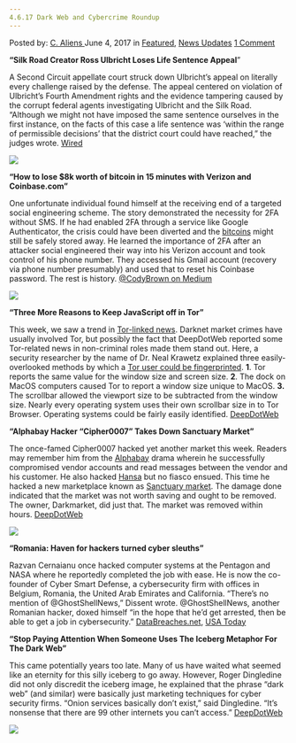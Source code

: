 ```yaml
---
4.6.17 Dark Web and Cybercrime Roundup
---
```

<article class="post-listing post-20394 post type-post status-publish format-standard has-post-thumbnail hentry category-deepdot-news category-news-updates tag-5534 tag-cybercrime tag-dark tag-roundup tag-web">
    <div class="post-inner">
        <span>Posted by: <a href="https://www.deepdotweb.com/author/caliens/" title="">C. Aliens </a></span>
    <span>June 4, 2017</span>
    <span>in <a href="https://www.deepdotweb.com/category/deepdot-news/" rel="category tag">Featured</a>, <a href="https://www.deepdotweb.com/category/news-updates/" rel="category tag">News Updates</a></span>
    <span><a href="https://www.deepdotweb.com/2017/06/04/4-6-17-dark-web-cybercrime-roundup/#comments">1 Comment</a></span>
    </p>
    <div class="clear"></div>
    <div class="entry">
    <p><strong>“Silk Road Creator Ross Ulbricht Loses Life Sentence Appeal</strong>”</p>
    <p>A Second Circuit appellate court struck down Ulbricht&#8217;s appeal on literally every challenge raised by the defense. The appeal centered on violation of Ulbricht&#8217;s Fourth Amendment rights and the evidence tampering caused by the corrupt federal agents investigating Ulbricht and the Silk Road. “Although we might not have imposed the same sentence ourselves in the first instance, on the facts of this case a life sentence was ‘within the range of permissible decisions’ that the district court could have reached,” the judges wrote. <a href="https://www.wired.com/2017/05/silk-road-creator-ross-ulbricht-loses-life-sentence-appeal/">Wired</a></p>
    <p><img class="wp-image-20397 aligncenter" src="https://www.deepdotweb.com/wp-content/uploads/2017/06/word-image-4.jpeg" srcset="https://www.deepdotweb.com/wp-content/uploads/2017/06/word-image-4.jpeg 800w, https://www.deepdotweb.com/wp-content/uploads/2017/06/word-image-4-300x225.jpeg 300w" sizes="(max-width: 800px) 100vw, 800px"/></p>
    <p><strong>“How to lose $8k worth of bitcoin in 15 minutes with Verizon and Coinbase.com”</strong></p>
    <p>One unfortunate individual found himself at the receiving end of a targeted social engineering scheme. The story demonstrated the necessity for 2FA without SMS. If he had enabled 2FA through a service like Google Authenticator, the crisis could have been diverted and the <a href="https://www.deepdotweb.com/tag/bitcoin/">bitcoins</a> might still be safely stored away. He learned the importance of 2FA after an attacker social engineered their way into his Verizon account and took control of his phone number. They accessed his Gmail account (recovery via phone number presumably) and used that to reset his Coinbase password. The rest is history. <a href="https://medium.com/@CodyBrown/how-to-lose-8k-worth-of-bitcoin-in-15-minutes-with-verizon-and-coinbase-com-ba75fb8d0bac">@CodyBrown on Medium</a></p>
    <p><img class="wp-image-20398 aligncenter" src="https://www.deepdotweb.com/wp-content/uploads/2017/06/word-image-5.jpeg" srcset="https://www.deepdotweb.com/wp-content/uploads/2017/06/word-image-5.jpeg 800w, https://www.deepdotweb.com/wp-content/uploads/2017/06/word-image-5-300x174.jpeg 300w" sizes="(max-width: 800px) 100vw, 800px"/></p>
    <p><strong>“Three More Reasons to Keep JavaScript off in Tor”</strong></p>
    <p>This week, we saw a trend in <a href="https://www.deepdotweb.com/tag/tor/">Tor-linked news</a>. Darknet market crimes have usually involved Tor, but possibly the fact that DeepDotWeb reported some Tor-related news in non-criminal roles made them stand out. Here, a security researcher by the name of Dr. Neal Krawetz explained three easily-overlooked methods by which a <a href="https://www.deepdotweb.com/tag/cybersecurity/">Tor user could be fingerprinted</a>. <strong>1</strong>. Tor reports the same value for the window size and screen size. <strong>2</strong>. The dock on MacOS computers caused Tor to report a window size unique to MacOS. <strong>3.</strong> The scrollbar allowed the viewport size to be subtracted from the window size. Nearly every operating system uses their own scrollbar size in to Tor Browser. Operating systems could be fairly easily identified. <a href="https://www.deepdotweb.com/2017/05/30/three-reasons-keep-javascript-off-tor/">DeepDotWeb</a></p>
    <p><strong>“Alphabay Hacker “Cipher0007” Takes Down Sanctuary Market”</strong></p>
    <p>The once-famed Cipher0007 hacked yet another market this week. Readers may remember him from the <a href="http://www.deepdotweb.com/marketplace-directory/listing/alphabay/">Alphabay</a> drama wherein he successfully compromised vendor accounts and read messages between the vendor and his customer. He also hacked <a href="https://www.deepdotweb.com/marketplace-directory/listing/hansa-market/">Hansa</a> but no fiasco ensued. This time he hacked a new marketplace known as <a href="https://www.deepdotweb.com/marketplace-directory/listing/the-sanctuary-market/">Sanctuary market</a>. The damage done indicated that the market was not worth saving and ought to be removed. The owner, Darkmarket, did just that. The market was removed within hours. <a href="https://www.deepdotweb.com/2017/06/01/alphabay-hacker-cipher0007-takes-sanctuary-market/">DeepDotWeb</a></p>
    <p><img class="wp-image-20399 aligncenter" src="https://www.deepdotweb.com/wp-content/uploads/2017/06/word-image-6.jpeg" srcset="https://www.deepdotweb.com/wp-content/uploads/2017/06/word-image-6.jpeg 800w, https://www.deepdotweb.com/wp-content/uploads/2017/06/word-image-6-300x182.jpeg 300w" sizes="(max-width: 800px) 100vw, 800px"/></p>
    <p><strong>“Romania: Haven for hackers turned cyber sleuths”</strong></p>
    <p>Razvan Cernaianu once hacked computer systems at the Pentagon and NASA where he reportedly completed the job with ease. He is now the co-founder of Cyber Smart Defense, a cybersecurity firm with offices in Belgium, Romania, the United Arab Emirates and California. “There’s no mention of @GhostShellNews,” Dissent wrote. @GhostShellNews, another Romanian hacker, doxed himself “in the hope that he’d get arrested, then be able to get a job in cybersecurity.” <a href="https://www.databreaches.net/ghostshell-on-the-record-the-extended-interview/">DataBreaches.net</a>, <a href="https://www.usatoday.com/story/news/world/2017/06/03/romania-hackers-turned-cyber-sleuths/102312234/">USA Today</a></p>
    <p><strong>“Stop Paying Attention When Someone Uses The Iceberg Metaphor For The Dark Web”</strong></p>
    <p>This came potentially years too late. Many of us have waited what seemed like an eternity for this silly iceberg to go away. However, Roger Dingledine did not only discredit the iceberg image, he explained that the phrase “dark web” (and similar) were basically just marketing techniques for cyber security firms. “Onion services basically don’t exist,” said Dingledine. “It’s nonsense that there are 99 other internets you can’t access.” <a href="https://www.deepdotweb.com/2017/06/01/stop-paying-attention-someone-uses-iceberg-metaphor-dark-web/">DeepDotWeb</a></p>
    <p><img class="wp-image-20400 aligncenter" src="https://www.deepdotweb.com/wp-content/uploads/2017/06/word-image-7.jpeg" srcset="https://www.deepdotweb.com/wp-content/uploads/2017/06/word-image-7.jpeg 800w, https://www.deepdotweb.com/wp-content/uploads/2017/06/word-image-7-300x225.jpeg 300w" sizes="(max-width: 800px) 100vw, 800px"/></p>
    </div>
    <span style="display:none"><a href="https://www.deepdotweb.com/tag/4617/" rel="tag">4617</a> <a href="https://www.deepdotweb.com/tag/cybercrime/" rel="tag">cybercrime</a> <a href="https://www.deepdotweb.com/tag/dark/" rel="tag">dark</a> <a href="https://www.deepdotweb.com/tag/roundup/" rel="tag">roundup</a> <a href="https://www.deepdotweb.com/tag/web/" rel="tag">web</a></span> <span style="display:none" class="updated">2017-06-04</span>
    <div style="display:none" class="vcard author" itemprop="author" itemscope itemtype="http://schema.org/Person"><strong class="fn" itemprop="name"><a href="https://www.deepdotweb.com/author/caliens/" title="Posts by C. Aliens" rel="author">C. Aliens</a></strong></div>
    </div>
</article>

